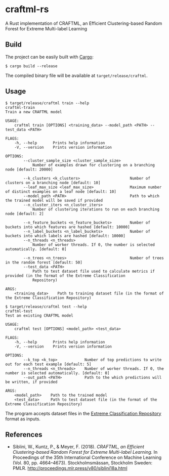 # craftml-rs
A Rust implementation of CRAFTML, an Efficient Clustering-based Random Forest for Extreme Multi-label Learning

## Build
The project can be easily built with [Cargo](https://doc.rust-lang.org/cargo/getting-started/installation.html):
```
$ cargo build --release
```

The compiled binary file will be available at `target/release/craftml`.

## Usage
```
$ target/release/craftml train --help
craftml-train
Train a new CRAFTML model

USAGE:
    craftml train [OPTIONS] <training_data> --model_path <PATH> --test_data <PATH>

FLAGS:
    -h, --help       Prints help information
    -V, --version    Prints version information

OPTIONS:
        --cluster_sample_size <cluster_sample_size>
            Number of examples drawn for clustering on a branching node [default: 20000]

        --k_clusters <k_clusters>                      Number of clusters on a branching node [default: 10]
        --leaf_max_size <leaf_max_size>                Maximum number of distinct examples on a leaf node [default: 10]
        --model_path <PATH>                            Path to which the trained model will be saved if provided
        --n_cluster_iters <n_cluster_iters>
            Number of clustering iterations to run on each branching node [default: 2]

        --n_feature_buckets <n_feature_buckets>        Number of buckets into which features are hashed [default: 10000]
        --n_label_buckets <n_label_buckets>            Number of buckets into which labels are hashed [default: 10000]
        --n_threads <n_threads>
            Number of worker threads. If 0, the number is selected automatically. [default: 0]

        --n_trees <n_trees>                            Number of trees in the random forest [default: 50]
        --test_data <PATH>
            Path to test dataset file used to calculate metrics if provided (in the format of the Extreme Classification
            Repository)

ARGS:
    <training_data>    Path to training dataset file (in the format of the Extreme Classification Repository)
```

```
$ target/release/craftml test --help
craftml-test
Test an existing CRAFTML model

USAGE:
    craftml test [OPTIONS] <model_path> <test_data>

FLAGS:
    -h, --help       Prints help information
    -V, --version    Prints version information

OPTIONS:
        --k_top <k_top>            Number of top predictions to write out for each test example [default: 5]
        --n_threads <n_threads>    Number of worker threads. If 0, the number is selected automatically. [default: 0]
        --out_path <PATH>          Path to the which predictions will be written, if provided

ARGS:
    <model_path>    Path to the trained model
    <test_data>     Path to test dataset file (in the format of the Extreme Classification Repository)
```

The program accepts dataset files in the [Extreme Classification Repository](http://manikvarma.org/downloads/XC/XMLRepository.html) format as inputs.

## References

- Siblini, W., Kuntz, P., & Meyer, F. (2018). *CRAFTML, an Efficient Clustering-based Random Forest for Extreme Multi-label Learning.* In Proceedings of the 35th International Conference on Machine Learning (Vol. 80, pp. 4664–4673). Stockholmsmässan, Stockholm Sweden: PMLR. http://proceedings.mlr.press/v80/siblini18a.html
